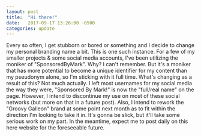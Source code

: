 ```yaml
---
layout: post
title:  "Hi there!"
date:   2017-09-17 13:26:00 -0500
categories: update
---
```

Every so often, I get stubborn or bored or something and I decide to change my personal branding name a bit. This is one such instance. For a few of my smaller projects & some social media accounts, I've been utilizing the moniker of "SponsoredByMark". Why? I can't remember. But it's a moniker that has more potential to become a unique identifier for my content than my pseudonym alone, so I'm sticking with it full time. What's changing as a result of this? Not much actually. I left most usernames for my social media the way they were, "Sponsored By Mark!" is now the "full/real name" on the page. However, I intend to discontinue my use on most of these social networks (but more on that in a future post). Also, I intend to rework the "Groovy Galleon" brand at some point next month as to fit within the direction I'm looking to take it in. It's gonna be slick, but it'll take some serious work on my part. In the meantime, expect me to post daily on this here website for the foreseeable future.
